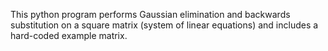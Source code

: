 This python program performs Gaussian elimination and backwards substitution on a 
square matrix (system of linear equations) and includes a hard-coded example matrix.
